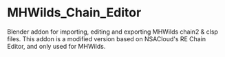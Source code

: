 # MHWilds_Chain_Editor
Blender addon for importing, editing and exporting MHWilds chain2 &amp; clsp files.
This addon is a modified version based on NSACloud's RE Chain Editor, and only used for MHWilds.

